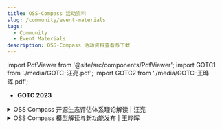 ```yaml
---
title: OSS-Compass 活动资料
slug: /community/event-materials
tags:
  - Community
  - Event Materials
description: OSS-Compass 活动资料查看与下载
---
```


import PdfViewer from '@site/src/components/PdfViewer';
import GOTC1 from './media/GOTC-汪亮.pdf';
import GOTC2 from './media/GOTC-王晔晖.pdf';

- **GOTC 2023**

<details>
<summary>OSS Compass 开源生态评估体系理论解读 | 汪亮</summary>
&ensp;&ensp;<a target="\_blank" href={GOTC1} download="GOTC-汪亮.pdf">下载</a>
<PdfViewer pdfUrl={GOTC1} />
</details>

<details>
<summary>OSS Compass 模型解读与新功能发布 | 王晔晖</summary>
&ensp;&ensp;<a target="\_blank" href={GOTC2} download="GOTC-王晔晖.pdf">下载</a>
<PdfViewer pdfUrl={GOTC2} />
</details>
